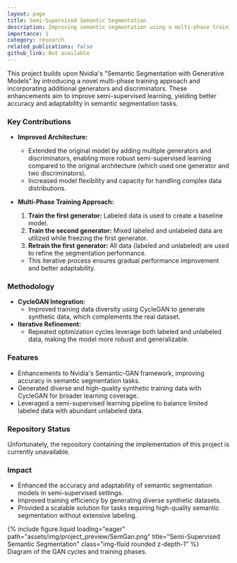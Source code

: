 ```yaml
---
layout: page
title: Semi-Supervised Semantic Segmentation
description: Improving semantic segmentation using a multi-phase training strategy and enhanced generative models.
importance: 1
category: research
related_publications: false
github_link: Not available
---
```


This project builds upon Nvidia's "Semantic Segmentation with Generative Models" by introducing a novel multi-phase training approach and incorporating additional generators and discriminators. These enhancements aim to improve semi-supervised learning, yielding better accuracy and adaptability in semantic segmentation tasks.

### Key Contributions

- **Improved Architecture:**
  - Extended the original model by adding multiple generators and discriminators, enabling more robust semi-supervised learning compared to the original architecture (which used one generator and two discriminators).
  - Increased model flexibility and capacity for handling complex data distributions.

- **Multi-Phase Training Approach:**
  1. **Train the first generator:** Labeled data is used to create a baseline model.
  2. **Train the second generator:** Mixed labeled and unlabeled data are utilized while freezing the first generator.
  3. **Retrain the first generator:** All data (labeled and unlabeled) are used to refine the segmentation performance.
  - This iterative process ensures gradual performance improvement and better adaptability.

### Methodology

- **CycleGAN Integration:**
  - Improved training data diversity using CycleGAN to generate synthetic data, which complements the real dataset.
- **Iterative Refinement:**
  - Repeated optimization cycles leverage both labeled and unlabeled data, making the model more robust and generalizable.

### Features

- Enhancements to Nvidia's Semantic-GAN framework, improving accuracy in semantic segmentation tasks.
- Generated diverse and high-quality synthetic training data with CycleGAN for broader learning coverage.
- Leveraged a semi-supervised learning pipeline to balance limited labeled data with abundant unlabeled data.

### Repository Status

Unfortunately, the repository containing the implementation of this project is currently unavailable.

### Impact

- Enhanced the accuracy and adaptability of semantic segmentation models in semi-supervised settings.
- Improved training efficiency by generating diverse synthetic datasets.
- Provided a scalable solution for tasks requiring high-quality semantic segmentation without extensive labeling.

<div class="row">
    <div class="col-sm mt-3 mt-md-0">
        {% include figure.liquid loading="eager" path="assets/img/project_preview/SemGan.png" title="Semi-Supervised Semantic Segmentation" class="img-fluid rounded z-depth-1" %}
    </div>
</div>
<div class="caption">
    Diagram of the GAN cycles and training phases.
</div>